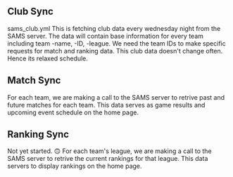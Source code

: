 ## Club Sync
sams_club.yml
This is fetching club data every wednesday night from the SAMS server. The data will contain base information for every team including team -name, -ID, -league. 
We need the team IDs to make specific requests for match and ranking data.
This club data doesn't change often. Hence its relaxed schedule. 
 
## Match Sync
For each team, we are making a call to the SAMS server to retrive past and future matches for each team.
This data serves as game results and upcoming event schedule on the home page.
 
 
## Ranking Sync
Not yet started. 🙃
For each team's league, we are making a call to the SAMS server to retrive the current rankings for that league.
This data servers to display rankings on the home page. 
